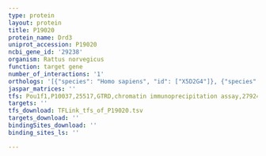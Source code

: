 ```yaml
---
type: protein
layout: protein
title: P19020
protein_name: Drd3
uniprot_accession: P19020
ncbi_gene_id: '29238'
organism: Rattus norvegicus
function: target gene
number_of_interactions: '1'
orthologs: '[{"species": "Homo sapiens", "id": ["X5D2G4"]}, {"species": "Danio rerio", "id": ["F1R1L1"]}, {"species": "Mus musculus", "id": ["<a href=\"/protein/p30728\">P30728</a>"]}]'
jaspar_matrices: ''
tfs: Pou1f1,P10037,25517,GTRD,chromatin immunoprecipitation assay,27924024%5Buid%5D,No
targets: ''
tfs_download: TFLink_tfs_of_P19020.tsv
targets_download: ''
bindingSites_download: ''
binding_sites_ls: ''

---
```

